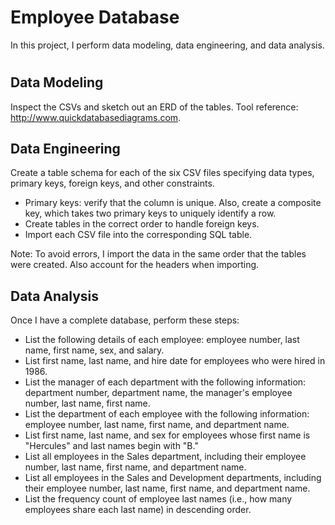 # Employee Database

In this project, I perform data modeling, data engineering, and data analysis.
#
#



## Data Modeling
Inspect the CSVs and sketch out an ERD of the tables. 
Tool reference: http://www.quickdatabasediagrams.com.


## Data Engineering
Create a table schema for each of the six CSV files specifying data types, primary keys, foreign keys, and other constraints.

* Primary keys: verify that the column is unique. Also, create a composite key, which takes two primary keys to uniquely identify a row.
* Create tables in the correct order to handle foreign keys.
* Import each CSV file into the corresponding SQL table.

Note: To avoid errors, I import the data in the same order that the tables were created. Also account for the headers when importing.


## Data Analysis
Once I have a complete database, perform these steps:

* List the following details of each employee: employee number, last name, first name, sex, and salary.
* List first name, last name, and hire date for employees who were hired in 1986.
* List the manager of each department with the following information: department number, department name, the manager's employee number, last name, first name.
* List the department of each employee with the following information: employee number, last name, first name, and department name.
* List first name, last name, and sex for employees whose first name is "Hercules" and last names begin with "B."
* List all employees in the Sales department, including their employee number, last name, first name, and department name.
* List all employees in the Sales and Development departments, including their employee number, last name, first name, and department name.
* List the frequency count of employee last names (i.e., how many employees share each last name) in descending order.
